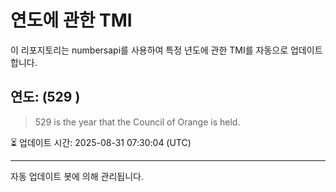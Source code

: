 
# 연도에 관한 TMI

이 리포지토리는 numbersapi를 사용하여 특정 년도에 관한 TMI를 자동으로 업데이트합니다.

## 연도: (529 )
> 529 is the year that the Council of Orange is held.

⏳ 업데이트 시간: 2025-08-31 07:30:04 (UTC)

---
자동 업데이트 봇에 의해 관리됩니다.
